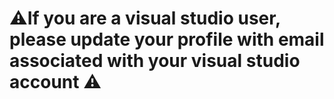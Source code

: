# :warning:If you are a visual studio user, please update your profile with email associated with your visual studio account :warning:
